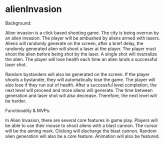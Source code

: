 # alienInvasion
Background:

Alien invasion is a click based shooting game. The city is being overrun by an alien invasion. The player will be ambushed by aliens armed with lasers. Aliens will randomly generate on the screen, after a brief delay, the randomly generated alien will shoot a laser at the player. The player must shoot the alien before being shot by the laser. A single shot will neutralize the alien. The player will lose health each time an alien lands a successful laser shot. 

Random bystanders will also be generated on the screen. If the player shoots a bystander, they will automatically lose the game. The player will also lose if they run out of health. After a successful level completion, the next level will proceed and more aliens will generate. The time between generation and laser shot will also decrease. Therefore, the next level will be harder.

Functionality & MVPs:

In Alien Invasion, there are several core features in game play. Players will be able to use their mouse to shoot aliens with a blast cannon. The cursor will be the aiming mark. Clicking will discharge the blast cannon. Random alien generation will also be a core feature. Animation will also be featured.

